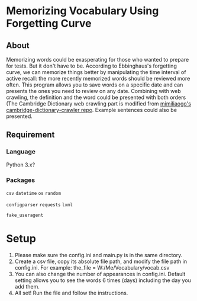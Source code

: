 # Memorizing Vocabulary Using Forgetting Curve

## About

Memorizing words could be exasperating for those who wanted to prepare for tests. But it don't have to be. According to Ebbinghaus's
forgetting curve, we can memorize things better by manipulating the time interval of active recall: the more recently memorized words
should be reviewed more often. This program allows you to save words on a specific date and can presents the ones you need to review
on any date. Combining with web crawling, the definition and the word could be presented with both orders (The Cambridge Dictionary
web crawling part is modified from [mimiliaogo's cambridge-dictionary-crawler repo](https://github.com/mimiliaogo/cambridge-dictionary-crawler.git). Example sentences 
could also be presented.

## Requirement

### Language

Python 3.x?

### Packages

`csv`
`datetime`
`os`
`random`

`configparser`
`requests`
`lxml`

`fake_useragent`

# Setup

1. Please make sure the config.ini and main.py is in the same directory.
2. Create a csv file, copy its absolute file path, and modify the file path in config.ini. For example: the_file = W:/Me/Vocabulary/vocab.csv
3. You can also change the number of appearances in config.ini. Default setting allows you to see the words 6 times (days) including the day you add them.
4. All set! Run the file and follow the instructions.
